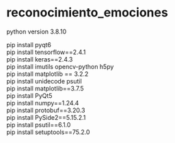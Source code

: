 # reconocimiento_emociones

python version 3.8.10

pip install pyqt6<br>
pip install tensorflow==2.4.1<br>
pip install keras==2.4.3<br>
pip install imutils opencv-python h5py<br>
pip install matplotlib == 3.2.2<br>
pip install unidecode psutil<br>
pip install matplotlib==3.7.5<br>
pip install PyQt5<br>
pip install numpy==1.24.4<br>
pip install protobuf==3.20.3<br>
pip install PySide2==5.15.2.1<br>
pip install psutil==6.1.0<br>
pip install setuptools==75.2.0<br>